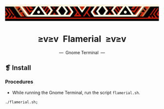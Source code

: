 <p align="center">
  <img alt="" src="../../assets/ornament.png" width=900 />
</p>
<h1 align="center">≥v≥v&ensp;Flamerial&ensp;≥v≥v</h1>
<p align="center">—&ensp;Gnome Terminal&ensp;—</p>

## ❡ Install
### Procedures
- While running the Gnome Terminal, run the script `flamerial.sh`.
```zsh
./flamerial.sh;
```
